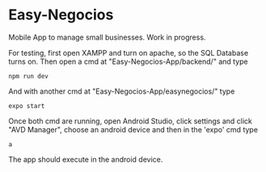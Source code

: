 # Easy-Negocios
Mobile App to manage small businesses. Work in progress.

For testing, first open XAMPP and turn on apache, so the SQL Database turns on.
Then open a cmd at "Easy-Negocios-App/backend/" and type
```
npm run dev
```
And with another cmd at "Easy-Negocios-App/easynegocios/" type
```
expo start
```
Once both cmd are running, open Android Studio, click settings and click "AVD Manager", choose an android device and then in the 'expo' cmd type 
```
a
```
The app should execute in the android device.